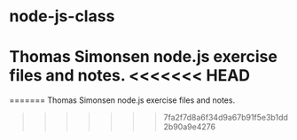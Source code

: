 # node-js-class

Thomas Simonsen node.js exercise files and notes.
<<<<<<< HEAD
=======
=======
Thomas Simonsen node.js exercise files and notes.
>>>>>>> 7fa2f7d8a6f34d9a67b91f5e3b1dd2b90a9e4276
